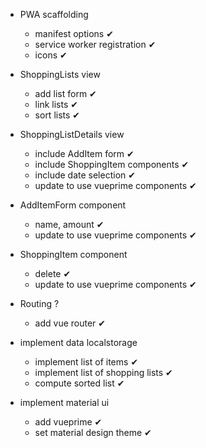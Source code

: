 - PWA scaffolding
  - manifest options ✔
  - service worker registration ✔
  - icons ✔

- ShoppingLists view
  - add list form ✔
  - link lists ✔
  - sort lists ✔

- ShoppingListDetails view
  - include AddItem form ✔
  - include ShoppingItem components ✔
  - include date selection ✔
  - update to use vueprime components ✔

- AddItemForm component
  - name, amount ✔
  - update to use vueprime components ✔

- ShoppingItem component
  - delete ✔
  - update to use vueprime components ✔

- Routing ?
  - add vue router ✔

- implement data localstorage 
  - implement list of items ✔
  - implement list of shopping lists ✔
  - compute sorted list ✔

- implement material ui
  - add vueprime  ✔
  - set material design theme  ✔